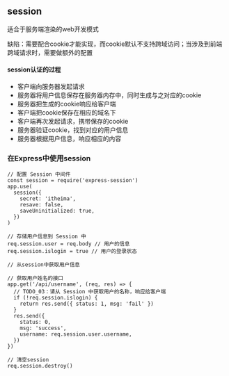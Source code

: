 ## session

适合于服务端渲染的web开发模式

缺陷：需要配合cookie才能实现，而cookie默认不支持跨域访问；当涉及到前端跨域请求时，需要做额外的配置

#### session认证的过程

* 客户端向服务器发起请求
* 服务器将用户信息保存在服务器内存中，同时生成与之对应的cookie
* 服务器把生成的cookie响应给客户端
* 客户端把cookie保存在相应的域名下
* 客户端再次发起请求，携带保存的cookie
* 服务器验证cookie，找到对应的用户信息
* 服务器根据用户信息，响应相应的内容

### 在Express中使用session

``` 
// 配置 Session 中间件
const session = require('express-session')
app.use(
  session({
    secret: 'itheima',
    resave: false,
    saveUninitialized: true,
  })
)

// 存储用户信息到 Session 中
req.session.user = req.body // 用户的信息
req.session.islogin = true // 用户的登录状态

// 从session中获取用户信息

// 获取用户姓名的接口
app.get('/api/username', (req, res) => {
  // TODO_03：请从 Session 中获取用户的名称，响应给客户端
  if (!req.session.islogin) {
    return res.send({ status: 1, msg: 'fail' })
  }
  res.send({
    status: 0,
    msg: 'success',
    username: req.session.user.username,
  })
})

// 清空session
req.session.destroy()
```








